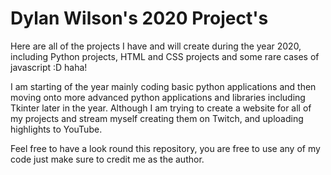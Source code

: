 # Dylan Wilson's 2020 Project's
Here are all of the projects I have and will create during the year 2020, including Python projects, HTML and CSS projects and some rare cases of javascript :D haha! 

I am starting of the year mainly coding basic python applications and then moving onto more advanced python applications and libraries including Tkinter later in the year. Although I am trying to create a website for all of my projects and stream myself creating them on Twitch, and uploading highlights to YouTube.

Feel free to have a look round this repository, you are free to use any of my code just make sure to credit me as the author.
